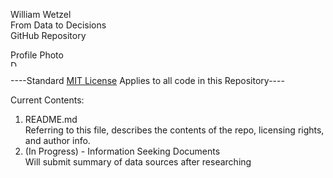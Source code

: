 William Wetzel  
From Data to Decisions  
GitHub Repository
<figcaption>Profile Photo</figcaption>
<img src="http://3.bp.blogspot.com/-ygK-CnPnDZI/VXpKGaD4MCI/AAAAAAAAAMI/zdZu9rmjBUg/s1600/gorilla.jpg" alt="Drawing" style="width: 10px;"/>  
  
  
----Standard [MIT License](https://opensource.org/licenses/MIT) Applies to all code in this Repository---- 
  
    
   Current Contents:

1. README.md  
  Referring to this file, describes the contents of the repo, licensing rights, and author info.
2. (In Progress) - Information Seeking Documents  
  Will submit summary of data sources after researching
